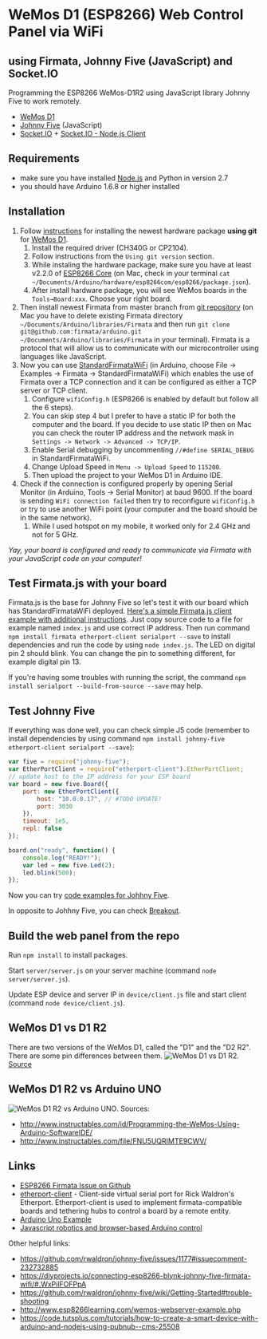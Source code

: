 # WeMos D1 (ESP8266) Web Control Panel via WiFi
## using Firmata, Johnny Five (JavaScript) and Socket.IO
Programming the ESP8266 WeMos-D1R2 using JavaScript library Johnny Five to work remotely.
* [WeMos D1](https://wiki.wemos.cc/products:d1:d1)
* [Johnny Five](http://johnny-five.io/) (JavaScript)
* [Socket.IO](http://socket.io/) + [Socket.IO - Node.js Client](https://github.com/socketio/socket.io-client)

## Requirements
* make sure you have installed [Node.js](https://nodejs.org/) and Python in version 2.7
* you should have Arduino 1.6.8 or higher installed

## Installation
1. Follow [instructions](https://wiki.wemos.cc/tutorials:get_started:get_started_in_arduino) for installing the newest hardware package **using git** for [WeMos D1](https://wiki.wemos.cc/products:d1:d1).
	1. Install the required driver (CH340G or CP2104).
	2. Follow instructions from the `Using git version` section.
	3. While instaling the hardware package, make sure you have at least v2.2.0 of [ESP8266 Core](https://github.com/esp8266/Arduino) (on Mac, check in your terminal `cat ~/Documents/Arduino/hardware/esp8266com/esp8266/package.json`).
	4. After install hardware package, you will see WeMos boards in the `Tools→Board:xxx`. Choose your right board.
2. Then install newest Firmata from master branch from [git repository](https://github.com/firmata/arduino) (on Mac you have to delete existing Firmata directory `~/Documents/Arduino/libraries/Firmata` and then run `git clone git@github.com:firmata/arduino.git ~/Documents/Arduino/libraries/Firmata` in your terminal). Firmata is a protocol that will allow us to communicate with our microcontroller using languages like JavaScript.
3. Now you can use [StandardFirmataWiFi](https://github.com/firmata/arduino/tree/master/examples/StandardFirmataWiFi) (in Arduino, choose File -> Examples -> Firmata -> StandardFirmataWiFi) which enables the use of Firmata over a TCP connection and it can be configured as either a TCP server or TCP client.
	1. Configure `wifiConfig.h` (ESP8266 is enabled by default but follow all the 6 steps).
	2. You can skip step 4 but I prefer to have a static IP for both the computer and the board. If you decide to use static IP then on Mac you can check the router IP address and the network mask in `Settings -> Network -> Advanced -> TCP/IP`.
	2. Enable Serial debugging by uncommenting `//#define SERIAL_DEBUG` in StandardFirmataWiFi.
	3. Change Upload Speed in `Menu -> Upload Speed` to `115200`.
	4. Then upload the project to your WeMos D1 in Arduino IDE.
4. Check if the connection is configured properly by opening Serial Monitor (in Arduino, Tools -> Serial Monitor) at baud 9600. If the board is sending `WiFi connection failed` then try to reconfigure `wifiConfig.h` or try to use another WiFi point (your computer and the board should be in the same network).
	1. While I used hotspot on my mobile, it worked only for 2.4 GHz and not for 5 GHz.

*Yay, your board is configured and ready to communicate via Firmata with your JavaScript code on your computer!*

## Test Firmata.js with your board
Firmata.js is the base for Johnny Five so let's test it with our board which has StandardFirmataWiFi deployed. [Here's a simple Firmata.js client example with additional instructions](https://gist.github.com/soundanalogous/31a43d9c72ec6fbdf9631cfbe635d625). Just copy source code to a file for example named `index.js` and use correct IP address. Then run command `npm install firmata etherport-client serialport --save` to install dependencies and run the code by using `node index.js`. The LED on digital pin 2 should blink. You can change the pin to something different, for example digital pin 13.

If you're having some troubles with running the script, the command `npm install serialport --build-from-source --save` may help.

## Test Johnny Five
If everything was done well, you can check simple J5 code (remember to install dependencies by using command `npm install johnny-five etherport-client serialport --save`):
```javascript
var five = require("johnny-five");
var EtherPortClient = require("etherport-client").EtherPortClient;
// update host to the IP address for your ESP board
var board = new five.Board({
    port: new EtherPortClient({
        host: "10.0.0.17", // #TODO UPDATE!
        port: 3030
    }),
    timeout: 1e5,
    repl: false
});

board.on("ready", function() {
    console.log("READY!");
    var led = new five.Led(2);
    led.blink(500);
});
````

Now you can try [code examples for Johhny Five](http://johnny-five.io/examples/).

In opposite to Johhny Five, you can check [Breakout](https://github.com/soundanalogous/Breakout).

## Build the web panel from the repo
Run `npm install` to install packages.

Start `server/server.js` on your server machine (command `node server/server.js`).

Update ESP device and server IP in `device/client.js` file and start client (command `node device/client.js`).

## WeMos D1 vs D1 R2
There are two versions of the WeMos D1, called the "D1" and the "D2 R2". There are some pin differences between them.
![WeMos D1 vs D1 R2](wemos-d1r1-vs-d1r2.png).
[Source](https://forum.arduino.cc/index.php?topic=446563.0)

## WeMos D1 R2 vs Arduino UNO
![WeMos D1 R2 vs Arduino UNO](wemos-d1r1-vs-d1r2.png).
Sources:
* http://www.instructables.com/id/Programming-the-WeMos-Using-Arduino-SoftwareIDE/
* http://www.instructables.com/file/FNU5UQRIMTE9CWV/


## Links
* [ESP8266 Firmata Issue on Github](https://github.com/firmata/arduino/issues/257)
* [etherport-client](https://github.com/mwittig/etherport-client) - Client-side virtual serial port for Rick Waldron's Etherport. Etherport-client is used to implement firmata-compatible boards and tethering hubs to control a board by a remote entity.
* [Arduino Uno Example](http://wifinodebot.blogspot.com.co/2016/02/blink-led-over-wifi-with-nodejs-johnny.html)
* [Javascript robotics and browser-based Arduino control](http://www.instructables.com/id/Javascript-robotics-and-browser-based-Arduino-cont/)

Other helpful links:
* https://github.com/rwaldron/johnny-five/issues/1177#issuecomment-232732885
* https://diyprojects.io/connecting-esp8266-blynk-johnny-five-firmata-wifi/#.WxPilFOFPpA
* https://github.com/rwaldron/johnny-five/wiki/Getting-Started#trouble-shooting
* http://www.esp8266learning.com/wemos-webserver-example.php
* https://code.tutsplus.com/tutorials/how-to-create-a-smart-device-with-arduino-and-nodejs-using-pubnub--cms-25508
